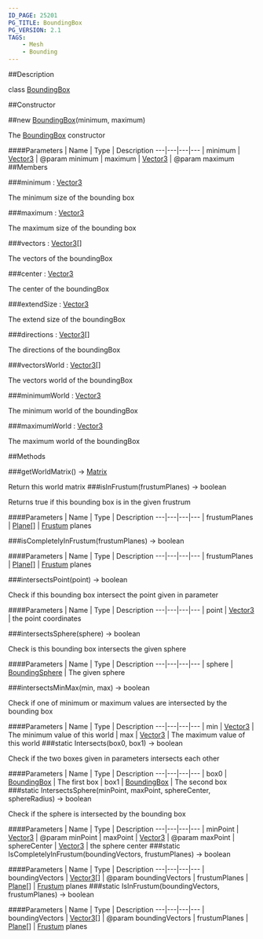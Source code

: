 ```yaml
---
ID_PAGE: 25201
PG_TITLE: BoundingBox
PG_VERSION: 2.1
TAGS:
    - Mesh
    - Bounding
---
```

##Description

class [BoundingBox](/classes/2.2/BoundingBox)



##Constructor

##new [BoundingBox](/classes/2.2/BoundingBox)(minimum, maximum)

The [BoundingBox](/classes/2.2/BoundingBox) constructor

####Parameters
 | Name | Type | Description
---|---|---|---
 | minimum | [Vector3](/classes/2.2/Vector3) |  @param minimum
 | maximum | [Vector3](/classes/2.2/Vector3) |  @param maximum
##Members

###minimum : [Vector3](/classes/2.2/Vector3)

The minimum size of the bounding box

###maximum : [Vector3](/classes/2.2/Vector3)

The maximum size of the bounding box

###vectors : [Vector3](/classes/2.2/Vector3)[]

The vectors of the boundingBox

###center : [Vector3](/classes/2.2/Vector3)

The center of the boundingBox

###extendSize : [Vector3](/classes/2.2/Vector3)

The extend size of the boundingBox

###directions : [Vector3](/classes/2.2/Vector3)[]

The directions of the boundingBox

###vectorsWorld : [Vector3](/classes/2.2/Vector3)[]

The vectors world of the boundingBox

###minimumWorld : [Vector3](/classes/2.2/Vector3)

The minimum world of the boundingBox

###maximumWorld : [Vector3](/classes/2.2/Vector3)

The maximum world of the boundingBox

##Methods

###getWorldMatrix() &rarr; [Matrix](/classes/2.2/Matrix)

Return this world matrix
###isInFrustum(frustumPlanes) &rarr; boolean

Returns true if this bounding box is in the given frustrum

####Parameters
 | Name | Type | Description
---|---|---|---
 | frustumPlanes | [Plane](/classes/2.2/Plane)[] |  [Frustum](/classes/2.2/Frustum) planes

###isCompletelyInFrustum(frustumPlanes) &rarr; boolean



####Parameters
 | Name | Type | Description
---|---|---|---
 | frustumPlanes | [Plane](/classes/2.2/Plane)[] |  [Frustum](/classes/2.2/Frustum) planes

###intersectsPoint(point) &rarr; boolean

Check if this bounding box intersect the point given in parameter

####Parameters
 | Name | Type | Description
---|---|---|---
 | point | [Vector3](/classes/2.2/Vector3) |  the point coordinates

###intersectsSphere(sphere) &rarr; boolean

Check is this bounding box intersects the given sphere

####Parameters
 | Name | Type | Description
---|---|---|---
 | sphere | [BoundingSphere](/classes/2.2/BoundingSphere) |  The given sphere

###intersectsMinMax(min, max) &rarr; boolean

Check if one of minimum or maximum values are intersected by the bounding box

####Parameters
 | Name | Type | Description
---|---|---|---
 | min | [Vector3](/classes/2.2/Vector3) |  The minimum value of this world
 | max | [Vector3](/classes/2.2/Vector3) |  The maximum value of this world
###static Intersects(box0, box1) &rarr; boolean

Check if the two boxes given in parameters intersects each other

####Parameters
 | Name | Type | Description
---|---|---|---
 | box0 | [BoundingBox](/classes/2.2/BoundingBox) |  The first box
 | box1 | [BoundingBox](/classes/2.2/BoundingBox) |  The second box
###static IntersectsSphere(minPoint, maxPoint, sphereCenter, sphereRadius) &rarr; boolean

Check if the sphere is intersected by the bounding box

####Parameters
 | Name | Type | Description
---|---|---|---
 | minPoint | [Vector3](/classes/2.2/Vector3) |  @param minPoint
 | maxPoint | [Vector3](/classes/2.2/Vector3) |  @param maxPoint
 | sphereCenter | [Vector3](/classes/2.2/Vector3) |  the sphere center
###static IsCompletelyInFrustum(boundingVectors, frustumPlanes) &rarr; boolean



####Parameters
 | Name | Type | Description
---|---|---|---
 | boundingVectors | [Vector3](/classes/2.2/Vector3)[] |  @param boundingVectors
 | frustumPlanes | [Plane](/classes/2.2/Plane)[] |  [Frustum](/classes/2.2/Frustum) planes
###static IsInFrustum(boundingVectors, frustumPlanes) &rarr; boolean



####Parameters
 | Name | Type | Description
---|---|---|---
 | boundingVectors | [Vector3](/classes/2.2/Vector3)[] |  @param boundingVectors
 | frustumPlanes | [Plane](/classes/2.2/Plane)[] |  [Frustum](/classes/2.2/Frustum) planes
